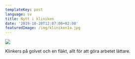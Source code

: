 ```yaml
---
templateKey: post
language: sv
title: Nytt i kliniken
date: '2019-10-20T12:07:00+02:00'
featuredImage: /img/kliniken1a.jpg
---
```

![](/img/kliniken1a.jpg)

Klinkers på golvet och en fläkt, allt för att göra arbetet lättare.
